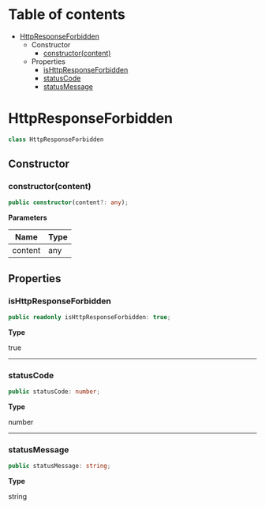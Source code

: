 # Table of contents

* [HttpResponseForbidden][ClassDeclaration-20]
    * Constructor
        * [constructor(content)][Constructor-16]
    * Properties
        * [isHttpResponseForbidden][PropertyDeclaration-49]
        * [statusCode][PropertyDeclaration-50]
        * [statusMessage][PropertyDeclaration-51]

# HttpResponseForbidden

```typescript
class HttpResponseForbidden
```
## Constructor

### constructor(content)

```typescript
public constructor(content?: any);
```

**Parameters**

| Name    | Type |
| ------- | ---- |
| content | any  |

## Properties

### isHttpResponseForbidden

```typescript
public readonly isHttpResponseForbidden: true;
```

**Type**

true

----------

### statusCode

```typescript
public statusCode: number;
```

**Type**

number

----------

### statusMessage

```typescript
public statusMessage: string;
```

**Type**

string

[ClassDeclaration-20]: httpresponseforbidden.md#httpresponseforbidden
[Constructor-16]: httpresponseforbidden.md#constructorcontent
[PropertyDeclaration-49]: httpresponseforbidden.md#ishttpresponseforbidden
[PropertyDeclaration-50]: httpresponseforbidden.md#statuscode
[PropertyDeclaration-51]: httpresponseforbidden.md#statusmessage
